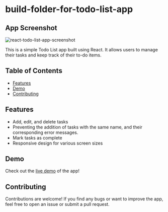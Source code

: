 # build-folder-for-todo-list-app

## App Screenshot
![react-todo-list-app-screenshot](https://github.com/KabahitaVictoria/react-todo-list-app/assets/89969629/4b160ef7-0673-4a9a-bf80-ecd8903e5028)

This is a simple Todo List app built using React. It allows users to manage their tasks and keep track of their to-do items.

## Table of Contents

- [Features](#features)
- [Demo](#demo)
- [Contributing](#contributing)

## Features

- Add, edit, and delete tasks
- Preventing the addition of tasks with the same name, and their corresponding error messages.
- Mark tasks as complete
- Responsive design for various screen sizes

## Demo

Check out the [live demo](https://calm-truffle-4732f7.netlify.app/form) of the app!

## Contributing
Contributions are welcome! If you find any bugs or want to improve the app, feel free to open an issue or submit a pull request.
